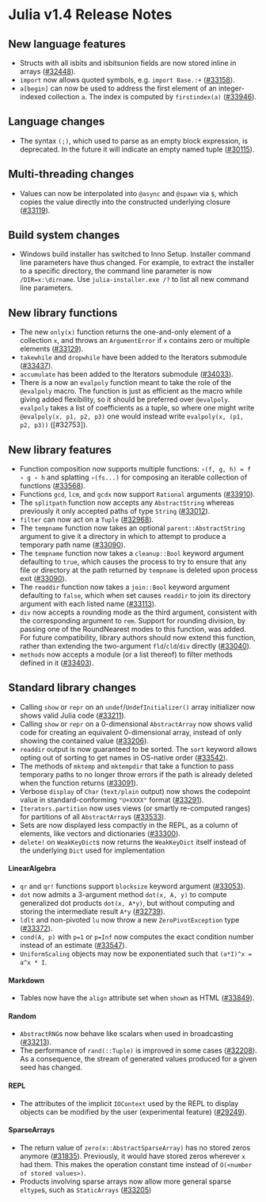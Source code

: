 Julia v1.4 Release Notes
========================

New language features
---------------------

* Structs with all isbits and isbitsunion fields are now stored inline in arrays ([#32448]).
* `import` now allows quoted symbols, e.g. `import Base.:+` ([#33158]).
* `a[begin]` can now be used to address the first element of an integer-indexed collection `a`.
  The index is computed by `firstindex(a)` ([#33946]).

Language changes
----------------

* The syntax `(;)`, which used to parse as an empty block expression, is deprecated.
  In the future it will indicate an empty named tuple ([#30115]).

Multi-threading changes
-----------------------

* Values can now be interpolated into `@async` and `@spawn` via `$`, which copies the value directly into the constructed
  underlying closure ([#33119]).

Build system changes
--------------------

* Windows build installer has switched to Inno Setup. Installer command line parameters have thus changed. For example, to extract the installer to a specific directory, the command line parameter is now `/DIR=x:\dirname`. Use `julia-installer.exe /?` to list all new command line parameters.

New library functions
---------------------

* The new `only(x)` function returns the one-and-only element of a collection `x`, and throws an `ArgumentError` if `x` contains zero or multiple elements ([#33129]).
* `takewhile` and `dropwhile` have been added to the Iterators submodule ([#33437]).
* `accumulate` has been added to the Iterators submodule ([#34033]).
* There is a now an `evalpoly` function meant to take the role of the `@evalpoly` macro. The function is just as efficient as the macro while giving added flexibility, so it should be preferred over `@evalpoly`. `evalpoly` takes a list of coefficients as a tuple, so where one might write `@evalpoly(x, p1, p2, p3)` one would instead write `evalpoly(x, (p1, p2, p3))` ([#32753]).

New library features
--------------------

* Function composition now supports multiple functions: `∘(f, g, h) = f ∘ g ∘ h`
  and splatting `∘(fs...)` for composing an iterable collection of functions ([#33568]).
* Functions `gcd`, `lcm`, and `gcdx` now support `Rational` arguments ([#33910]).
* The `splitpath` function now accepts any `AbstractString` whereas previously it only accepted paths of type `String` ([#33012]).
* `filter` can now act on a `Tuple` ([#32968]).
* The `tempname` function now takes an optional `parent::AbstractString` argument to give it a directory in which to attempt to produce a temporary path name ([#33090]).
* The `tempname` function now takes a `cleanup::Bool` keyword argument defaulting to `true`, which causes the process to try to ensure that any file or directory at the path returned by `tempname` is deleted upon process exit ([#33090]).
* The `readdir` function now takes a `join::Bool` keyword argument defaulting to `false`, which when set causes `readdir` to join its directory argument with each listed name ([#33113]).
* `div` now accepts a rounding mode as the third argument, consistent with the corresponding argument to `rem`. Support for rounding division, by passing one of the RoundNearest modes to this function, was added. For future compatibility, library authors should now extend this function, rather than extending the two-argument `fld`/`cld`/`div` directly ([#33040]).
* `methods` now accepts a module (or a list thereof) to filter methods defined in it ([#33403]).

Standard library changes
------------------------

* Calling `show` or `repr` on an `undef`/`UndefInitializer()` array initializer now shows valid Julia code ([#33211]).
* Calling `show` or `repr` on a 0-dimensional `AbstractArray` now shows valid code for creating an equivalent 0-dimensional array, instead of only showing the contained value ([#33206]).
* `readdir` output is now guaranteed to be sorted. The `sort` keyword allows opting out of sorting to get names in OS-native order ([#33542]).
* The methods of `mktemp` and `mktempdir` that take a function to pass temporary paths to no longer throw errors if the path is already deleted when the function returns ([#33091]).
* Verbose `display` of `Char` (`text/plain` output) now shows the codepoint value in standard-conforming `"U+XXXX"` format ([#33291]).
* `Iterators.partition` now uses views (or smartly re-computed ranges) for partitions of all `AbstractArray`s ([#33533]).
* Sets are now displayed less compactly in the REPL, as a column of elements, like vectors
  and dictionaries ([#33300]).
* `delete!` on `WeakKeyDict`s now returns the `WeakKeyDict` itself instead of the underlying `Dict` used for implementation

#### LinearAlgebra

* `qr` and `qr!` functions support `blocksize` keyword argument ([#33053]).
* `dot` now admits a 3-argument method `dot(x, A, y)` to compute generalized dot products `dot(x, A*y)`, but without computing and storing the intermediate result `A*y` ([#32739]).
* `ldlt` and non-pivoted `lu` now throw a new `ZeroPivotException` type ([#33372]).
* `cond(A, p)` with `p=1` or `p=Inf` now computes the exact condition number instead of an estimate ([#33547]).
* `UniformScaling` objects may now be exponentiated such that `(a*I)^x = a^x * I`.

#### Markdown

* Tables now have the `align` attribute set when `show`n as HTML ([#33849]).

#### Random

* `AbstractRNG`s now behave like scalars when used in broadcasting ([#33213]).
* The performance of `rand(::Tuple)` is improved in some cases ([#32208]). As a consequence, the
  stream of generated values produced for a given seed has changed.

#### REPL

* The attributes of the implicit `IOContext` used by the REPL to display objects can be
  modified by the user (experimental feature) ([#29249]).

#### SparseArrays

* The return value of `zero(x::AbstractSparseArray)` has no stored zeros anymore ([#31835]).
  Previously, it would have stored zeros wherever `x` had them. This makes the operation
  constant time instead of `O(<number of stored values>)`.
* Products involving sparse arrays now allow more general sparse `eltype`s, such as `StaticArrays` ([#33205])

<!--- generated by NEWS-update.jl: -->
[#29249]: https://github.com/JuliaLang/julia/issues/29249
[#30115]: https://github.com/JuliaLang/julia/issues/30115
[#31835]: https://github.com/JuliaLang/julia/issues/31835
[#32208]: https://github.com/JuliaLang/julia/issues/32208
[#32448]: https://github.com/JuliaLang/julia/issues/32448
[#32739]: https://github.com/JuliaLang/julia/issues/32739
[#32968]: https://github.com/JuliaLang/julia/issues/32968
[#33012]: https://github.com/JuliaLang/julia/issues/33012
[#33040]: https://github.com/JuliaLang/julia/issues/33040
[#33053]: https://github.com/JuliaLang/julia/issues/33053
[#33090]: https://github.com/JuliaLang/julia/issues/33090
[#33091]: https://github.com/JuliaLang/julia/issues/33091
[#33113]: https://github.com/JuliaLang/julia/issues/33113
[#33119]: https://github.com/JuliaLang/julia/issues/33119
[#33129]: https://github.com/JuliaLang/julia/issues/33129
[#33158]: https://github.com/JuliaLang/julia/issues/33158
[#33205]: https://github.com/JuliaLang/julia/issues/33205
[#33206]: https://github.com/JuliaLang/julia/issues/33206
[#33211]: https://github.com/JuliaLang/julia/issues/33211
[#33213]: https://github.com/JuliaLang/julia/issues/33213
[#33291]: https://github.com/JuliaLang/julia/issues/33291
[#33300]: https://github.com/JuliaLang/julia/issues/33300
[#33372]: https://github.com/JuliaLang/julia/issues/33372
[#33403]: https://github.com/JuliaLang/julia/issues/33403
[#33437]: https://github.com/JuliaLang/julia/issues/33437
[#33533]: https://github.com/JuliaLang/julia/issues/33533
[#33542]: https://github.com/JuliaLang/julia/issues/33542
[#33547]: https://github.com/JuliaLang/julia/issues/33547
[#33568]: https://github.com/JuliaLang/julia/issues/33568
[#33849]: https://github.com/JuliaLang/julia/issues/33849
[#33910]: https://github.com/JuliaLang/julia/issues/33910
[#33946]: https://github.com/JuliaLang/julia/issues/33946
[#34033]: https://github.com/JuliaLang/julia/issues/34033
